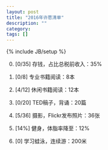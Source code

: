 ```yaml
---
layout: post
title: "2016年许愿清单"
description: ""
category: 
tags: []
---
```

{% include JB/setup %}

0. [0/35] 存钱，占比总税前收入：35%

1. [0/8] 专业书籍阅读：8本

2. [4/12] 休闲书籍阅读：12本

4. [0/20] TED稿子，背诵：20篇

5. [5/36] 摄影，Flickr发布照片：36张

3. [14%] 健身，体脂率降至：12%

6. [0] 学习蛙泳，连续游：200米

